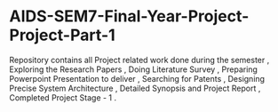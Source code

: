 # AIDS-SEM7-Final-Year-Project-Project-Part-1
Repository contains all Project related work done during the semester , Exploring the Research Papers , Doing Literature Survey , Preparing Powerpoint Presentation to deliver , Searching for Patents , Designing Precise System Architecture , Detailed Synopsis and Project Report , Completed Project Stage - 1 .
